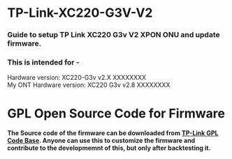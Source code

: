 # TP-Link-XC220-G3V-V2
### Guide to setup TP Link XC220 G3v V2 XPON ONU and update firmware.
### This is intended for -
Hardware version: XC220-G3v v2.X XXXXXXXX </br>
My ONT Hardware version: XC220 G3v v2.8 XXXXXXXX

# GPL Open Source Code for Firmware
#### The Source code of the firmware can be downloaded from [TP-Link GPL Code Base](https://www.tp-link.com/br/support/gpl-code/). Anyone can use this to customize the firmware and contribute to the developmemnt of this, but only after backtesting it.
